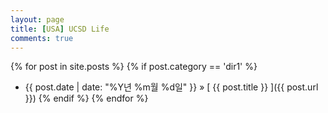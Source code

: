 ```yaml
---
layout: page
title: [USA] UCSD Life
comments: true
---
```


{% for post in site.posts %}
  {% if post.category == 'dir1' %}
  - {{ post.date | date: "%Y년 %m월 %d일" }} &raquo; [ {{ post.title }} ]({{ post.url }})
  {% endif %}
{% endfor %}
